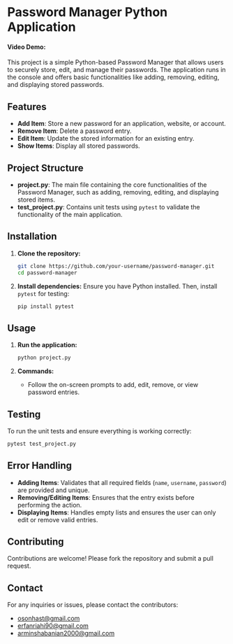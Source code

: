 
# Password Manager Python Application
#### Video Demo:  <URL HERE>
This project is a simple Python-based Password Manager that allows users to securely store, edit, and manage their passwords. The application runs in the console and offers basic functionalities like adding, removing, editing, and displaying stored passwords.

## Features

- **Add Item**: Store a new password for an application, website, or account.
- **Remove Item**: Delete a password entry.
- **Edit Item**: Update the stored information for an existing entry.
- **Show Items**: Display all stored passwords.

## Project Structure

- **project.py**: The main file containing the core functionalities of the Password Manager, such as adding, removing, editing, and displaying stored items.
- **test_project.py**: Contains unit tests using `pytest` to validate the functionality of the main application.

## Installation

1. **Clone the repository:**
   ```bash
   git clone https://github.com/your-username/password-manager.git
   cd password-manager
   ```

2. **Install dependencies:**
   Ensure you have Python installed. Then, install `pytest` for testing:
   ```bash
   pip install pytest
   ```

## Usage

1. **Run the application:**
   ```bash
   python project.py
   ```

2. **Commands:**
   - Follow the on-screen prompts to add, edit, remove, or view password entries.

## Testing

To run the unit tests and ensure everything is working correctly:
```bash
pytest test_project.py
```

## Error Handling

- **Adding Items**: Validates that all required fields (`name`, `username`, `password`) are provided and unique.
- **Removing/Editing Items**: Ensures that the entry exists before performing the action.
- **Displaying Items**: Handles empty lists and ensures the user can only edit or remove valid entries.

## Contributing

Contributions are welcome! Please fork the repository and submit a pull request.

## Contact

For any inquiries or issues, please contact the contributors:

- osonhast@gmail.com
- erfanriahi90@gmail.com
- arminshabanian2000@gmail.com

